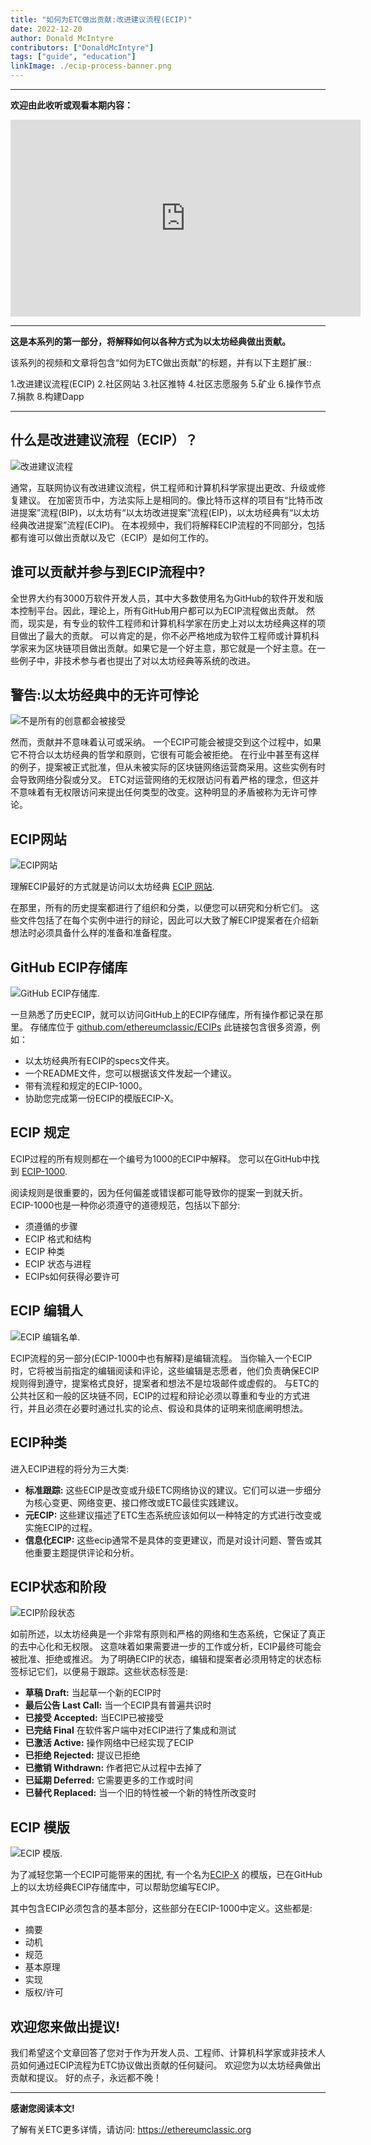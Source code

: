 ```yaml
---
title: "如何为ETC做出贡献:改进建议流程(ECIP)"
date: 2022-12-20
author: Donald McIntyre
contributors: ["DonaldMcIntyre"]
tags: ["guide", "education"]
linkImage: ./ecip-process-banner.png
---
```


---
**欢迎由此收听或观看本期内容：**

<iframe width="560" height="315" src="https://www.youtube.com/embed/ktt_4ATtiWM" title="YouTube video player" frameborder="0" allow="accelerometer; autoplay; clipboard-write; encrypted-media; gyroscope; picture-in-picture" allowfullscreen></iframe>

---

**这是本系列的第一部分，将解释如何以各种方式为以太坊经典做出贡献。** 

该系列的视频和文章将包含“如何为ETC做出贡献”的标题，并有以下主题扩展:: 

1.改进建议流程(ECIP)
2.社区网站
3.社区推特
4.社区志愿服务
5.矿业
6.操作节点
7.捐款
8.构建Dapp


---

## 什么是改进建议流程（ECIP）？

![改进建议流程](./ecip-process-banner.png)

通常，互联网协议有改进建议流程，供工程师和计算机科学家提出更改、升级或修复建议。
在加密货币中，方法实际上是相同的。像比特币这样的项目有“比特币改进提案”流程(BIP)，以太坊有“以太坊改进提案”流程(EIP)，以太坊经典有“以太坊经典改进提案”流程(ECIP)。
在本视频中，我们将解释ECIP流程的不同部分，包括都有谁可以做出贡献以及它（ECIP）是如何工作的。


## 谁可以贡献并参与到ECIP流程中?

全世界大约有3000万软件开发人员，其中大多数使用名为GitHub的软件开发和版本控制平台。因此，理论上，所有GitHub用户都可以为ECIP流程做出贡献。
然而，现实是，有专业的软件工程师和计算机科学家在历史上对以太坊经典这样的项目做出了最大的贡献。
可以肯定的是，你不必严格地成为软件工程师或计算机科学家来为区块链项目做出贡献。如果它是一个好主意，那它就是一个好主意。在一些例子中，非技术参与者也提出了对以太坊经典等系统的改进。
## 警告:以太坊经典中的无许可悖论

![不是所有的创意都会被接受](./ecip-permissionless-paradox.png)

然而，贡献并不意味着认可或采纳。
一个ECIP可能会被提交到这个过程中，如果它不符合以太坊经典的哲学和原则，它很有可能会被拒绝。
在行业中甚至有这样的例子，提案被正式批准，但从未被实际的区块链网络运营商采用。这些实例有时会导致网络分裂或分叉。
ETC对运营网络的无权限访问有着严格的理念，但这并不意味着有无权限访问来提出任何类型的改变。这种明显的矛盾被称为无许可悖论。

## ECIP网站

![ECIP网站](./ecip-website.png)

理解ECIP最好的方式就是访问以太坊经典 [ECIP 网站](https://ecips.ethereumclassic.org).

在那里，所有的历史提案都进行了组织和分类，以便您可以研究和分析它们。
这些文件包括了在每个实例中进行的辩论，因此可以大致了解ECIP提案者在介绍新想法时必须具备什么样的准备和准备程度。
## GitHub ECIP存储库

![GitHub ECIP存储库.](./ecip-repo.png)

一旦熟悉了历史ECIP，就可以访问GitHub上的ECIP存储库，所有操作都记录在那里。
存储库位于 [github.com/ethereumclassic/ECIPs](github.com/ethereumclassic/ECIPs) 此链接包含很多资源，例如：

- 以太坊经典所有ECIP的specs文件夹。
- 一个README文件，您可以根据该文件发起一个建议。
- 带有流程和规定的ECIP-1000。
- 协助您完成第一份ECIP的模版ECIP-X。
## ECIP 规定

ECIP过程的所有规则都在一个编号为1000的ECIP中解释。 您可以在GitHub中找到 [ECIP-1000](https://github.com/ethereumclassic/ECIPs/blob/master/_specs/ecip-1000.md).

阅读规则是很重要的，因为任何偏差或错误都可能导致你的提案一到就夭折。
ECIP-1000也是一种你必须遵守的道德规范，包括以下部分:
- 须遵循的步骤
- ECIP 格式和结构
- ECIP 种类
- ECIP 状态与进程
- ECIPs如何获得必要许可
## ECIP 编辑人

![ECIP 编辑名单.](ecip-editors.png)

ECIP流程的另一部分(ECIP-1000中也有解释)是编辑流程。
当你输入一个ECIP时，它将被当前指定的编辑阅读和评论，这些编辑是志愿者，他们负责确保ECIP规则得到遵守，提案格式良好，提案者和想法不是垃圾邮件或虚假的。
与ETC的公共社区和一般的区块链不同，ECIP的过程和辩论必须以尊重和专业的方式进行，并且必须在必要时通过扎实的论点、假设和具体的证明来彻底阐明想法。
## ECIP种类

进入ECIP进程的将分为三大类:


- **标准跟踪:** 这些ECIP是改变或升级ETC网络协议的建议。它们可以进一步细分为核心变更、网络变更、接口修改或ETC最佳实践建议。
- **元ECIP:** 这些建议描述了ETC生态系统应该如何以一种特定的方式进行改变或实施ECIP的过程。
- **信息化ECIP:** 这些ecip通常不是具体的变更建议，而是对设计问题、警告或其他重要主题提供评论和分析。

## ECIP状态和阶段

![ECIP阶段状态](./ecip-status.png)

如前所述，以太坊经典是一个非常有原则和严格的网络和生态系统，它保证了真正的去中心化和无权限。
这意味着如果需要进一步的工作或分析，ECIP最终可能会被批准、拒绝或推迟。
为了明确ECIP的状态，编辑和提案者必须用特定的状态标签标记它们，以便易于跟踪。这些状态标签是:
- **草稿 Draft:** 当起草一个新的ECIP时
- **最后公告 Last Call:** 当一个ECIP具有普遍共识时
- **已接受 Accepted:** 当ECIP已被接受
- **已完结 Final** 在软件客户端中对ECIP进行了集成和测试
- **已激活 Active:** 操作网络中已经实现了ECIP
- **已拒绝 Rejected:** 提议已拒绝
- **已撤销 Withdrawn:** 作者把它从过程中去掉了
- **已延期 Deferred:** 它需要更多的工作或时间
- **已替代 Replaced:** 当一个旧的特性被一个新的特性所改变时

## ECIP 模版

![ECIP 模版.](./ecip-template.png)

为了减轻您第一个ECIP可能带来的困扰, 有一个名为[ECIP-X](https://github.com/ethereumclassic/ECIPs/blob/master/ecip-X.md) 的模版，已在GitHub上的以太坊经典ECIP存储库中，可以帮助您编写ECIP。

其中包含ECIP必须包含的基本部分，这些部分在ECIP-1000中定义。这些都是:
- 摘要
- 动机
- 规范
- 基本原理
- 实现
- 版权/许可

## 欢迎您来做出提议!

我们希望这个文章回答了您对于作为开发人员、工程师、计算机科学家或非技术人员如何通过ECIP流程为ETC协议做出贡献的任何疑问。
欢迎您为以太坊经典做出贡献和提议。
好的点子，永远都不晚！

---

**感谢您阅读本文!**

了解有关ETC更多详情，请访问: https://ethereumclassic.org
